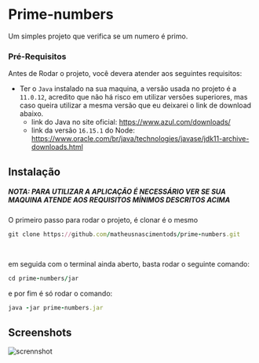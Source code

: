 # Prime-numbers
Um simples projeto que verifica se um numero é primo.

### Pré-Requisitos

Antes de Rodar o projeto, você devera atender aos seguintes requisitos:

* Ter o `Java` instalado na sua maquina, a versão usada no projeto é a `11.0.12`, acredito que não há risco em utilizar versões superiores, 
mas caso queira utilizar a mesma versão que eu deixarei o link de download abaixo.
  * link do Java no site oficial: https://www.azul.com/downloads/
  * link da versão `16.15.1` do Node: https://www.oracle.com/br/java/technologies/javase/jdk11-archive-downloads.html
  
## Instalação

##### NOTA: PARA UTILIZAR A APLICAÇÃO É NECESSÁRIO VER SE SUA MAQUINA ATENDE AOS REQUISITOS MÍNIMOS DESCRITOS ACIMA

O primeiro passo para rodar o projeto, é clonar é o mesmo

```Ruby
git clone https://github.com/matheusnascimentods/prime-numbers.git
```
<br>

em seguida com o terminal ainda aberto, basta rodar o seguinte comando:

```Ruby
cd prime-numbers/jar
```

e por fim é só rodar o comando:

```Ruby
java -jar prime-numbers.jar
```

## Screenshots

![scrennshot](/Images%20For%20Github/home.jpg)
